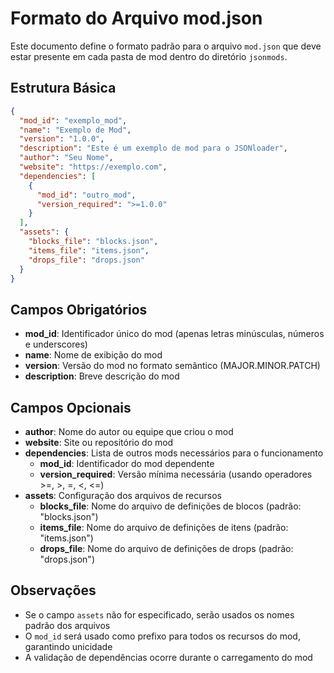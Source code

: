 # Formato do Arquivo mod.json

Este documento define o formato padrão para o arquivo `mod.json` que deve estar presente em cada pasta de mod dentro do diretório `jsonmods`.

## Estrutura Básica

```json
{
  "mod_id": "exemplo_mod",
  "name": "Exemplo de Mod",
  "version": "1.0.0",
  "description": "Este é um exemplo de mod para o JSONloader",
  "author": "Seu Nome",
  "website": "https://exemplo.com",
  "dependencies": [
    {
      "mod_id": "outro_mod",
      "version_required": ">=1.0.0"
    }
  ],
  "assets": {
    "blocks_file": "blocks.json",
    "items_file": "items.json",
    "drops_file": "drops.json"
  }
}
```

## Campos Obrigatórios

- **mod_id**: Identificador único do mod (apenas letras minúsculas, números e underscores)
- **name**: Nome de exibição do mod
- **version**: Versão do mod no formato semântico (MAJOR.MINOR.PATCH)
- **description**: Breve descrição do mod

## Campos Opcionais

- **author**: Nome do autor ou equipe que criou o mod
- **website**: Site ou repositório do mod
- **dependencies**: Lista de outros mods necessários para o funcionamento
  - **mod_id**: Identificador do mod dependente
  - **version_required**: Versão mínima necessária (usando operadores >=, >, =, <, <=)
- **assets**: Configuração dos arquivos de recursos
  - **blocks_file**: Nome do arquivo de definições de blocos (padrão: "blocks.json")
  - **items_file**: Nome do arquivo de definições de itens (padrão: "items.json")
  - **drops_file**: Nome do arquivo de definições de drops (padrão: "drops.json")

## Observações

- Se o campo `assets` não for especificado, serão usados os nomes padrão dos arquivos
- O `mod_id` será usado como prefixo para todos os recursos do mod, garantindo unicidade
- A validação de dependências ocorre durante o carregamento do mod
